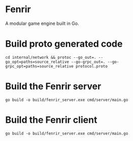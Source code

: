 # Fenrir
A modular game engine built in Go.

# Build proto generated code
```shell
cd internal/network && protoc --go_out=. --go_opt=paths=source_relative --go-grpc_out=. --go-grpc_opt=paths=source_relative protocol.proto
```

# Build the Fenrir server
```shell
go build -o build/fenrir_server.exe cmd/server/main.go
```

# Build the Fenrir client
```shell
go build -o build/fenrir_server.exe cmd/server/main.go
```